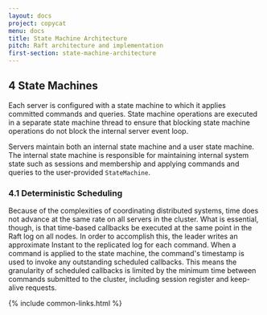```yaml
---
layout: docs
project: copycat
menu: docs
title: State Machine Architecture
pitch: Raft architecture and implementation
first-section: state-machine-architecture
---
```


<h2 id="state-machines">4 State Machines</h2>

Each server is configured with a state machine to which it applies committed commands and queries. State machine operations are executed in a separate state machine thread to ensure that blocking state machine operations do not block the internal server event loop.

Servers maintain both an internal state machine and a user state machine. The internal state machine is responsible for maintaining internal system state such as sessions and membership and applying commands and queries to the user-provided `StateMachine`.

<h3 id="deterministic-scheduling">4.1 Deterministic Scheduling</h3>

Because of the complexities of coordinating distributed systems, time does not advance at the same rate on all servers in the cluster. What is essential, though, is that time-based callbacks be executed at the same point in the Raft log on all nodes. In order to accomplish this, the leader writes an approximate Instant to the replicated log for each command. When a command is applied to the state machine, the command's timestamp is used to invoke any outstanding scheduled callbacks. This means the granularity of scheduled callbacks is limited by the minimum time between commands submitted to the cluster, including session register and keep-alive requests.

{% include common-links.html %}
